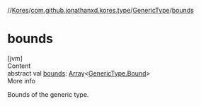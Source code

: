 //[Kores](../../index.md)/[com.github.jonathanxd.kores.type](../index.md)/[GenericType](index.md)/[bounds](bounds.md)



# bounds  
[jvm]  
Content  
abstract val [bounds](bounds.md): [Array](https://kotlinlang.org/api/latest/jvm/stdlib/kotlin/-array/index.html)<[GenericType.Bound](-bound/index.md)>  
More info  


Bounds of the generic type.

  



